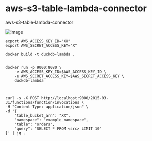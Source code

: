 # aws-s3-table-lambda-connector
aws-s3-table-lambda-connector

![image](https://github.com/user-attachments/assets/d94116f7-9836-47d7-a03c-5ac56c4b0fea)

```
export AWS_ACCESS_KEY_ID="XX"
export AWS_SECRET_ACCESS_KEY="X"

docker build -t duckdb-lambda .


docker run -p 9000:8080 \
    -e AWS_ACCESS_KEY_ID=$AWS_ACCESS_KEY_ID \
    -e AWS_SECRET_ACCESS_KEY=$AWS_SECRET_ACCESS_KEY \
    duckdb-lambda



curl -s -X POST http://localhost:9000/2015-03-31/functions/function/invocations \
-H "Content-Type: application/json" \
-d '{
    "table_bucket_arn": "XX",
    "namespace": "example_namespace",
    "table": "orders",
    "query": "SELECT * FROM <src> LIMIT 10"
}' | jq .


```
